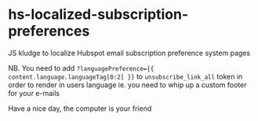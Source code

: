 # hs-localized-subscription-preferences
JS kludge to localize Hubspot email subscription preference system pages

NB. You need to add `?languagePreference={{ content.language.languageTag[0:2] }}`
to `unsubscribe_link_all` token in order to render in users language
ie. you need to whip up a custom footer for your e-mails

Have a nice day, the computer is your friend
